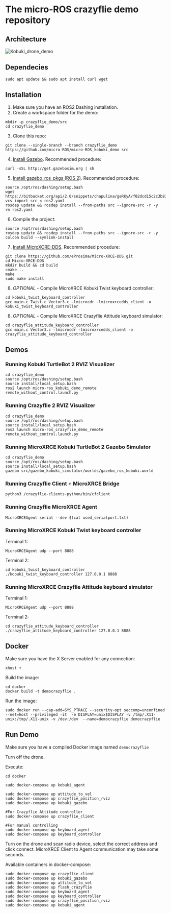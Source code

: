 # The micro-ROS crazyflie demo repository

## Architecture

![Kobuki_drone_demo](http://www.plantuml.com/plantuml/png/ZLHDJzj04BtdLopcGgF6Ra5SUa1yG10g9IYYEHHLriQUE2lMkzP-98Ag_xtUsQmiBqxR79pCl7blTzwCSwuDLSRMV7HGmee987TNiuVlytkoDgRHNx9CqMrQCREsIwj15L8O42OjP9qPsz1IdMGDfy99J5YBJbPjnKGtYXdGsUOu_Pn-6XqmKN1RWbKyw6UjGYr5shJ4GHnrw1Qqh65ocYcvb6P_TIKtxdITbKeAy7NwXOc6AbgJ9IrUAYMjAAyabueSJgVJqOYq7oOCg1KjW2IUwW_A6wc1F3_A5Zyv_ad6unlBGP4BKN7Gut52g2QOUgTIr6M-0KwUAv0r6FMQrxhIMVl8dhPC6oUs02uBPbvtGfYFXNeNUQ-rWC98TUBKPYM2GIs4U_gJExZNtQFKp30fTX8XH0blrEriaL_FPmytHzTEvYD9y3lvWEYLh9is4eOysYLdUdrX33Es179upwgrkUGMi511OQWpaIHkbPJa2Vc5I5-6xlYvaSxDjF7j39w5ziK7_Hv55qjkwHii9Vagb_Q59SJrwLEvJn4aJ2zEy_diSlPqvBDjepk6xpJkOiEqfPnfwlmAlSJEcnLvVff-0wrf1GD-1ynVVNXk3JNhTcRj4mKKR9YqtQZ2Khg20QlSr9sNPZLiPQ8sx8tWI4cO7UhD5tS_Sipdz1-yS9MOr-pbXLc4UX_x-NLkU_N9vCo_SL6kjwlnzdKaXF4dITEpVViLnFvIqziwTq3t-Wum_giWclzmKJTPVA0cNjER5YLxcutDzrEesFkd6CeZ42BKxUqHuhrKr0uMT24gn8EEqMZTXk6mLMZACD4ZCUSSH6bh_WS0)

## Dependecies

```
sudo apt update && sudo apt install curl wget
```

## Installation

1. Make sure you have an ROS2 Dashing installation.
2. Create a workspace folder for the demo:

```
mkdir -p crazyflie_demo/src
cd crazyflie_demo
```

3. Clone this repo:
```
git clone --single-branch --branch crazyflie_demo https://github.com/micro-ROS/micro-ROS_kobuki_demo src
```

4. [Install Gazebo](http://gazebosim.org/tutorials?tut=install_ubuntu&cat=install#InstallGazebousingUbuntupackages). Recommended procedure:
```
curl -sSL http://get.gazebosim.org | sh
```

5. [Install gazebo_ros_pkgs (ROS 2)](http://gazebosim.org/tutorials?tut=ros2_installing&cat=connect_ros). Recommended procedure:
```
source /opt/ros/dashing/setup.bash
wget https://bitbucket.org/api/2.0/snippets/chapulina/geRKyA/f02dcd15c2c3b83b2d6aac00afe281162800da74/files/ros2.yaml
vcs import src < ros2.yaml
rosdep update && rosdep install --from-paths src --ignore-src -r -y
rm ros2.yaml
```

6. Compile the project:
```
source /opt/ros/dashing/setup.bash
rosdep update && rosdep install --from-paths src --ignore-src -r -y
colcon build --symlink-install
```

7. [Install MicroXCRE-DDS](https://micro-xrce-dds.readthedocs.io/en/latest/installation.html). Recommended procedure:

```
git clone https://github.com/eProsima/Micro-XRCE-DDS.git
cd Micro-XRCE-DDS
mkdir build && cd build
cmake ..
make
sudo make install
```

8. *OPTIONAL* - Compile MicroXRCE Kobuki Twist keyboard controller:

```
cd kobuki_twist_keyboard_controller
gcc main.c Twist.c Vector3.c -lmicrocdr -lmicroxrcedds_client -o kobuki_twist_keyboard_controller
```

8. *OPTIONAL* - Compile MicroXRCE Crazyflie Attitude keyboard simulator:

```
cd crazyflie_attitude_keyboard_controller
gcc main.c Vector3.c -lmicrocdr -lmicroxrcedds_client -o crazyflie_attitude_keyboard_controller
```

## Demos

### Running Kobuki TurtleBot 2 RVIZ Visualizer
```
cd crazyflie_demo
source /opt/ros/dashing/setup.bash
source install/local_setup.bash
ros2 launch micro-ros_kobuki_demo_remote remote_without_control.launch.py
```

### Running Crazyflie 2 RVIZ Visualizer
```
cd crazyflie_demo
source /opt/ros/dashing/setup.bash
source install/local_setup.bash
ros2 launch micro-ros_crazyflie_demo_remote remote_without_control.launch.py
```

### Running MicroXRCE Kobuki TurtleBot 2 Gazebo Simulator
```
cd crazyflie_demo
source /opt/ros/dashing/setup.bash
source install/local_setup.bash
gazebo src/gazebo_kobuki_simulator/worlds/gazebo_ros_kobuki.world
```

### Running Crazyflie Client + MicroXRCE Bridge
```
python3 /crazyflie-clients-python/bin/cfclient
```
### Running Crazyflie MicroXRCE Agent
```
MicroXRCEAgent serial --dev $(cat used_serialport.txt)
```

### Running MicroXRCE Kobuki Twist keyboard controller

Terminal 1:
```
MicroXRCEAgent udp --port 8888
```

Terminal 2:
```
cd kobuki_twist_keyboard_controller
./kobuki_twist_keyboard_controller 127.0.0.1 8888
```

### Running MicroXRCE Crazyflie Attitude keyboard simulator

Terminal 1:
```
MicroXRCEAgent udp --port 8888
```

Terminal 2:
```
cd crazyflie_attitude_keyboard_controller
./crazyflie_attitude_keyboard_controller 127.0.0.1 8888
```



## Docker

Make sure you have the X Server enabled for any connection:
```
xhost +
```

Build the image:
```
cd docker
docker build -t democrazyflie .
```

Run the image:
```
sudo docker run --cap-add=SYS_PTRACE --security-opt seccomp=unconfined --net=host --privileged -it  -e DISPLAY=unix$DISPLAY -v /tmp/.X11-unix:/tmp/.X11-unix -v /dev:/dev  --name=democrazyflie democrazyflie
```

## Run Demo

Make sure you have a compiled Docker image named `democrazyflie`

Turn off the drone.

Execute:

```
cd docker

sudo docker-compose up kobuki_agent

sudo docker-compose up attitude_to_vel
sudo docker-compose up crazyflie_position_rviz
sudo docker-compose up kobuki_gazebo

#For Crazyflie Attitude controller
sudo docker-compose up crazyflie_client

#For manual controlling
sudo docker-compose up keyboard_agent
sudo docker-compose up keyboard_controller
```

Turn on the drone and scan radio device, select the correct address and click connect. MicroXRCE Client to Agent communication may take some seconds.


Available containers in docker-compose:

```
sudo docker-compose up crazyflie_client
sudo docker-compose up kobuki_gazebo
sudo docker-compose up attitude_to_vel
sudo docker-compose up flash_crazyflie
sudo docker-compose up keyboard_agent
sudo docker-compose up keyboard_controller
sudo docker-compose up crazyflie_position_rviz
sudo docker-compose up kobuki_agent
```